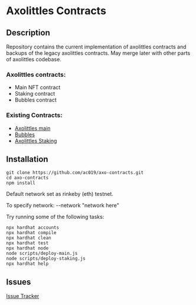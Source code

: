 # Axolittles Contracts

## Description

Repository contains the current implementation of axolittles contracts and backups of the legacy axolittles contracts.
May merge later with other parts of axolittles codebase.

### Axolittles contracts:

-   Main NFT contract
-   Staking contract
-   Bubbles contract

### Existing Contracts:

-   [Axolittles main](https://etherscan.io/address/0xf36446105ff682999a442b003f2224bcb3d82067)
-   [Bubbles](https://etherscan.io/address/0x58f46f627c88a3b217abc80563b9a726abb873ba)
-   [Axolittles Staking](https://etherscan.io/address/0x1ca6e4643062e67ccd555fb4f64bee603340e0ea)

## Installation

```
git clone https://github.com/ac019/axo-contracts.git
cd axo-contracts
npm install
```

Default network set as rinkeby (eth) testnet.

To specify network: --network "network here"

Try running some of the following tasks:

```shell
npx hardhat accounts
npx hardhat compile
npx hardhat clean
npx hardhat test
npx hardhat node
node scripts/deploy-main.js
node scripts/deploy-staking.js
npx hardhat help
```

## Issues

[Issue Tracker](https://github.com/ac019/axo-contracts/issues)
